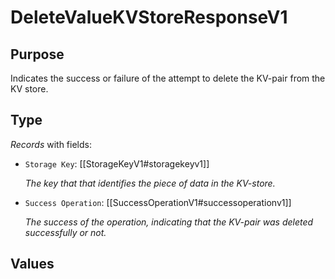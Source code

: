 # DeleteValueKVStoreResponseV1


## Purpose


<!-- --8<-- [start:purpose] -->
Indicates the success or failure of the attempt to delete the KV-pair from the KV store.
<!-- --8<-- [end:purpose] -->

## Type


<!-- --8<-- [start:type] -->
<div class="type" markdown>


*Records* with fields:
- `Storage Key`: [[StorageKeyV1#storagekeyv1]]

  *The key that that identifies the piece of data in the KV-store.*

- `Success Operation`: [[SuccessOperationV1#successoperationv1]]

  *The success of the operation, indicating that the KV-pair was deleted successfully or not.*


</div>
<!-- --8<-- [end:type] -->

## Values

